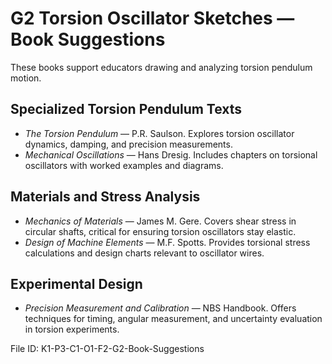 # G2 Torsion Oscillator Sketches — Book Suggestions

These books support educators drawing and analyzing torsion pendulum motion.

## Specialized Torsion Pendulum Texts
- *The Torsion Pendulum* — P.R. Saulson. Explores torsion oscillator dynamics, damping, and precision measurements.
- *Mechanical Oscillations* — Hans Dresig. Includes chapters on torsional oscillators with worked examples and diagrams.

## Materials and Stress Analysis
- *Mechanics of Materials* — James M. Gere. Covers shear stress in circular shafts, critical for ensuring torsion oscillators stay elastic.
- *Design of Machine Elements* — M.F. Spotts. Provides torsional stress calculations and design charts relevant to oscillator wires.

## Experimental Design
- *Precision Measurement and Calibration* — NBS Handbook. Offers techniques for timing, angular measurement, and uncertainty evaluation in torsion experiments.

File ID: K1-P3-C1-O1-F2-G2-Book-Suggestions
